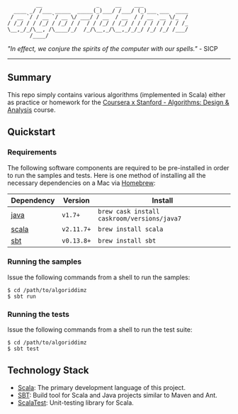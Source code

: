 ```
         __                 _     __    ___
  ____ _/ /___ _____  _____(_)___/ /___/ (_)___ ___  ____
 / __ `/ / __ `/ __ \/ ___/ / __  / __  / / __ `__ \/_  /
/ /_/ / / /_/ / /_/ / /  / / /_/ / /_/ / / / / / / / / /_
\__,_/_/\__, /\____/_/  /_/\__,_/\__,_/_/_/ /_/ /_/ /___/
       /____/
```
_"In effect, we conjure the spirits of the computer with our spells."_ - SICP

---
## Summary

This repo simply contains various algorithms (implemented in Scala) either as practice or homework for the [Coursera x Stanford - Algorithms: Design & Analysis](https://www.coursera.org/course/algo) course.

## Quickstart

### Requirements

The following software components are required to be pre-installed in order to run the samples and tests. Here is one method of installing all the necessary dependencies on a Mac via [Homebrew](http://brew.sh/):

| Dependency                                   | Version   | Install                                   |
|----------------------------------------------|-----------|-------------------------------------------|
|[java](http://www.java.com/en/)               |`v1.7+`    |`brew cask install caskroom/versions/java7`|
|[scala](http://www.scala-lang.org/)           |`v2.11.7+` |`brew install scala`                       |
|[sbt](http://www.scala-sbt.org/)              |`v0.13.8+` |`brew install sbt`                         |

### Running the samples

Issue the following commands from a shell to run the samples:

    $ cd /path/to/algoriddimz
    $ sbt run

### Running the tests

Issue the following commands from a shell to run the test suite:

    $ cd /path/to/algoriddimz
    $ sbt test

## Technology Stack

* [Scala](http://www.scala-lang.org/): The primary development language of this project.
* [SBT](http://www.scala-sbt.org/): Build tool for Scala and Java projects similar to Maven and Ant.
* [ScalaTest](http://www.scalatest.org/): Unit-testing library for Scala.
